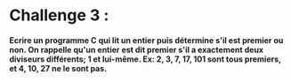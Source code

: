 # Challenge 3 :

#### Ecrire un programme C qui lit un entier puis détermine s'il est premier ou non. On rappelle qu'un entier est dit premier s'il a exactement deux diviseurs différents; 1 et lui-même. Ex: 2, 3, 7, 17, 101 sont tous premiers, et 4, 10, 27 ne le sont pas.
